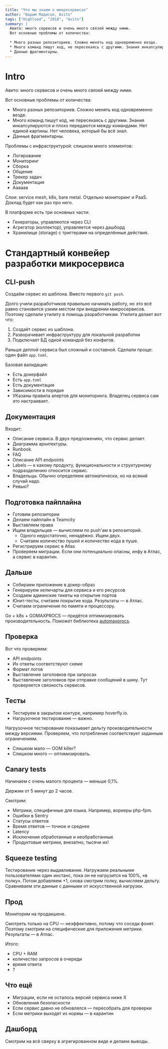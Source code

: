 ```yaml
---
title: "Что мы знаем о микросервисах"
author: "Вадим Мадисон, Avito"
tags: ["Highload", "2018", "Avito"]
summary: |
  Авито: много сервисов и очень много связей между ними.   
  Вот основные проблемы от количества:
  
  * Много разных репозиториев. Сложно менять код одновременно везде.
  * Много команд пишут код, не пересекаясь с другими. Знания инкапсулируются и плохо передаются между командами. Нет единой картины. Нет человека, который бы всё знал.
  * Данные фрагментарны. 
---
```


# Intro

Авито: много сервисов и очень много связей между ними.

Вот основные проблемы от количества:

* Много разных репозиториев. Сложно менять код одновременно везде.
* Много команд пишут код, не пересекаясь с другими. Знания инкапсулируются и плохо передаются между командами. Нет единой картины. Нет человека, который бы всё знал.
* Данные фрагментарны. 
<!--more-->
Проблемы с инфраструктурой: слишком много элементов:

* Логирование
* Мониторинг
* Сборка
* Общение
* Трекер задач
* Документация
* Аааааа

Слои: service mesh, k8s, bare metal. Отдельно мониторинг и PaaS. Доклад будет как раз про него.

В платформе есть три основных части:

* Генераторы, управляются через CLI
* Агрегатор (коллектор), управляется через дашборд
* Хранилище (storage) с триггерами на определённые действия.

# Стандартный конвейер разработки микросервиса

## CLI-push

Создаём сервис из шаблона. Вместо первого `git push`.

Долго учили разработчиков правильно начинать работу, но это всё равно становится узким местом при внедрении микросервисов. Поэтому сделали утилиту в помощь разработчикам. Утилита делает вот что:
  
1. Создаёт сервис из шаблона.
1. Разворачивает инфраструктуру для локальной разработки
1. Подключает БД одной командой без конфигов.

Раньше деплой сервиса был сложный и составной.
Сделали проще: один файл `app.toml`.

Базовая валидация:

* Есть докерфайл
* Есть `app.toml`
* Есть документация
* Зависимости в порядке
* УКазаны правила алертов для мониторинга. Владелец сервиса сам это настраивает.

## Документация

Входит:

* Описание сервиса. В двух предложениях, что сервис делает.
* Диаграмма архитектуры.
* Runbook.
* FAQ
* Описание API endpoints
* Labels — к какому продукту, функциональности и структурному подразделению относится сервис.
* Владельцы. Обычно определяем автоматически, но на всякий случай надо.
* Ревью?

## Подготовка пайплайна

* Готовим репозитории
* Делаем пайплайн в Teamcity
* Выставляем права
* Ищем владельцев — вычисляем по push'ам в репозиторий.
    * Одного недостаточно, ненадёжно. Ищем двух.
    * Считаем количество пушей и количество кода в пуше. 
* Регистрируем сервис в Atlas
* Проверяем миграции. Если они потенциально опасны, инфу в Атлас, а сервис в карантин.

## Дальше

* Собираем приложение в докер-образ
* Генерируем хелмчарты для сервиса и его ресурсов
* Создаем админские тикеты на открытие портов
* Юнит-тесты, считаем покрытие кода. Результаты — в Атлас.
* Считаем ограничения по памяти и процессору.

Go + k8s + GOMAXPROCS — придётся оптимизировать производительность. Поможет библиотека [automaxprocs](https://github.com/uber-go/automaxprocs).

## Проверка

Вот что проверяем:

* API endpoints
* Их ответы соответствуют схеме
* Формат логов
* Выставление заголовков при запросах
* Выставление заголовков при отправке сообщений в шину. Тут проверяется связность сервисов.

## Тесты

* Тестируем в закрытом контуре, например hoverfly.io.
* Нагрузочное тестирование — важно.

Нагрузочное тестирование показывает дельту производительности между версиями. Проверяем, что потребление соответствует заданным ограничениям.

* Слишком мало — OOM killer?
* Слишком много — оптимизировать.

## Canary tests

Начинаем с очень малого процента — меньше 0,1%.

Держим от 5 минут до 2 часов.

Смотрим:

* Метрики, специфичные для языка. Например, воркеры php-fpm.
* Ошибки в Sentry
* Статусы ответов
* Время ответов — точное и среднее
* Latency
* Исключения обработанные и необработанные
* Продуктовые метрики, внезапно, тысячи их!

## Squeeze testing

Тестирование через выдавливание. Нагружаем реальными пользователями один инстанс, пока он не нагрузится на 100%, «в полку». Потом добавляем +1, снова смотрим полку, вычисляем дельту. Сравниваем эти данные с данными от искусственной нагрузки.

## Прод

Мониторим на продакшене.

Смотреть только на CPU — неэффективно, потому что соседи фонят. Поэтому смотрим на специфические для приложения метрики. Результаты — в Атлас.

Итого:

* CPU + RAM
* количество запросов в очереди
* время ответа
* ?

## Что ещё

* Миграции, если не осталось версий сервиса ниже Х
* Обновления безопасности
* Если сервис давно не обновлялся — пересобрать для проверки
* Если метрики выходят из нормы — в карантин

## Дашборд

Смотрим на всё сверху в агрегированном виде и делаем выводы.
